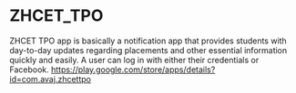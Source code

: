 # ZHCET_TPO
ZHCET TPO app is basically a notification app that provides students with day-to-day updates regarding placements and other essential information quickly and easily. A user can log in with either their credentials or Facebook. https://play.google.com/store/apps/details?id=com.avaj.zhcettpo
